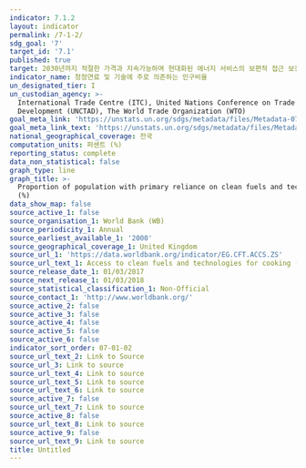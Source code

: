 ```yaml
---
indicator: 7.1.2
layout: indicator
permalink: /7-1-2/
sdg_goal: '7'
target_id: '7.1'
published: true
target: 2030년까지 적절한 가격과 지속가능하며 현대화된 에너지 서비스의 보편적 접근 보장
indicator_name: 청정연료 및 기술에 주로 의존하는 인구비율
un_designated_tier: I
un_custodian_agency: >-
  International Trade Centre (ITC), United Nations Conference on Trade and
  Development (UNCTAD), The World Trade Organization (WTO)
goal_meta_link: 'https://unstats.un.org/sdgs/metadata/files/Metadata-07-01-02.pdf'
goal_meta_link_text: 'https://unstats.un.org/sdgs/metadata/files/Metadata-07-01-02.pdf'
national_geographical_coverage: 전국
computation_units: 퍼센트 (%)
reporting_status: complete
data_non_statistical: false
graph_type: line
graph_title: >-
  Proportion of population with primary reliance on clean fuels and technology
  (%)
data_show_map: false
source_active_1: false
source_organisation_1: World Bank (WB)
source_periodicity_1: Annual
source_earliest_available_1: '2000'
source_geographical_coverage_1: United Kingdom
source_url_1: 'https://data.worldbank.org/indicator/EG.CFT.ACCS.ZS'
source_url_text_1: Access to clean fuels and technologies for cooking (% of population)
source_release_date_1: 01/03/2017
source_next_release_1: 01/03/2018
source_statistical_classification_1: Non-Official
source_contact_1: 'http://www.worldbank.org/'
source_active_2: false
source_active_3: false
source_active_4: false
source_active_5: false
source_active_6: false
indicator_sort_order: 07-01-02
source_url_text_2: Link to Source
source_url_3: Link to source
source_url_text_4: Link to source
source_url_text_5: Link to source
source_url_text_6: Link to source
source_active_7: false
source_url_text_7: Link to source
source_active_8: false
source_url_text_8: Link to source
source_active_9: false
source_url_text_9: Link to source
title: Untitled
---
```

